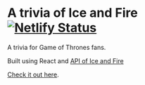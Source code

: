 # A trivia of Ice and Fire [![Netlify Status](https://api.netlify.com/api/v1/badges/64dd300e-10db-40c0-8c5c-487d66eedf03/deploy-status)](https://app.netlify.com/sites/asoiaf/deploys)

A trivia for Game of Thrones fans.

Built using React and [API of Ice and Fire](https://anapioficeandfire.com)

[Check it out here](https://asoiaf.netlify.com/).